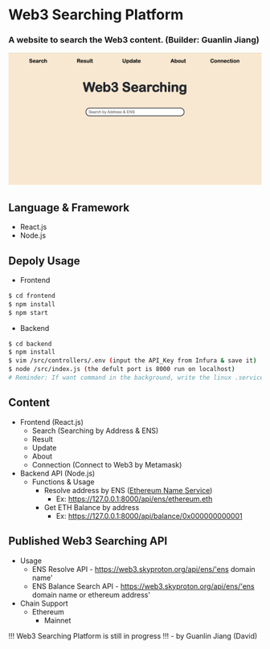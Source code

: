 # Web3 Searching Platform

### A website to search the Web3 content. (Builder: Guanlin Jiang)

![web3_search_website](./img/web3_search_website.png)

## Language & Framework

- React.js
- Node.js

## Depoly Usage

- Frontend

```bash
$ cd frontend
$ npm install
$ npm start
```

- Backend

```bash
$ cd backend
$ npm install
$ vim /src/controllers/.env (input the API_Key from Infura & save it)
$ node /src/index.js (the defult port is 8000 run on localhost)
# Reminder: If want command in the background, write the linux .service file and start it!
```

## Content

- Frontend (React.js)
  - Search (Searching by Address & ENS)
  - Result
  - Update
  - About 
  - Connection (Connect to Web3 by Metamask)
- Backend API (Node.js) 
  - Functions & Usage
    - Resolve address by ENS ([Ethereum Name Service](https://ens.domains/))
      - Ex: https://127.0.0.1:8000/api/ens/ethereum.eth
    - Get ETH Balance by address
      - Ex: https://127.0.0.1:8000/api/balance/0x000000000001

## Published Web3 Searching API

- Usage
  - ENS Resolve API - https://web3.skyproton.org/api/ens/'ens domain name'
  - ENS Balance Search API -  https://web3.skyproton.org/api/ens/'ens domain name or ethereum address'
- Chain Support
  - Ethereum
    - Mainnet



!!! Web3 Searching Platform is still in progress !!! - by Guanlin Jiang (David)

